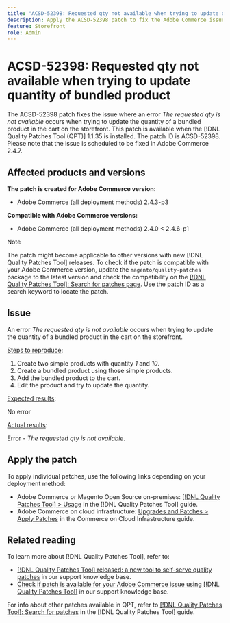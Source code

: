 ```yaml
---
title: "ACSD-52398: Requested qty not available when trying to update quantity of bundled product"
description: Apply the ACSD-52398 patch to fix the Adobe Commerce issue where the requested qty is not available when trying to update the quantity of a bundled product in the cart on the storefront.
feature: Storefront
role: Admin
---
```

# ACSD-52398: Requested qty not available when trying to update quantity of bundled product

The ACSD-52398 patch fixes the issue where an error *The requested qty is not available* occurs when trying to update the quantity of a bundled product in the cart on the storefront. This patch is available when the [!DNL Quality Patches Tool (QPT)] 1.1.35 is installed. The patch ID is ACSD-52398. Please note that the issue is scheduled to be fixed in Adobe Commerce 2.4.7.

## Affected products and versions

**The patch is created for Adobe Commerce version:**

* Adobe Commerce (all deployment methods) 2.4.3-p3

**Compatible with Adobe Commerce versions:**

* Adobe Commerce (all deployment methods) 2.4.0 < 2.4.6-p1

>[!NOTE]
>
>The patch might become applicable to other versions with new [!DNL Quality Patches Tool] releases. To check if the patch is compatible with your Adobe Commerce version, update the `magento/quality-patches` package to the latest version and check the compatibility on the [[!DNL Quality Patches Tool]: Search for patches page](https://experienceleague.adobe.com/tools/commerce-quality-patches/index.html). Use the patch ID as a search keyword to locate the patch.

## Issue

An error *The requested qty is not available* occurs when trying to update the quantity of a bundled product in the cart on the storefront.

<u>Steps to reproduce</u>:

1. Create two simple products with quantity *1* and *10*.
1. Create a bundled product using those simple products.
1. Add the bundled product to the cart.
1. Edit the product and try to update the quantity.

<u>Expected results</u>:

No error

<u>Actual results</u>:

Error - *The requested qty is not available*.

## Apply the patch

To apply individual patches, use the following links depending on your deployment method:

* Adobe Commerce or Magento Open Source on-premises: [[!DNL Quality Patches Tool] > Usage](https://experienceleague.adobe.com/docs/commerce-operations/tools/quality-patches-tool/usage.html) in the [!DNL Quality Patches Tool] guide.
* Adobe Commerce on cloud infrastructure: [Upgrades and Patches > Apply Patches](https://experienceleague.adobe.com/docs/commerce-cloud-service/user-guide/develop/upgrade/apply-patches.html) in the Commerce on Cloud Infrastructure guide.

## Related reading

To learn more about [!DNL Quality Patches Tool], refer to:

* [[!DNL Quality Patches Tool] released: a new tool to self-serve quality patches](/help/announcements/adobe-commerce-announcements/magento-quality-patches-released-new-tool-to-self-serve-quality-patches.md) in our support knowledge base.
* [Check if patch is available for your Adobe Commerce issue using [!DNL Quality Patches Tool]](/help/support-tools/patches-available-in-qpt-tool/check-patch-for-magento-issue-with-magento-quality-patches.md) in our support knowledge base.

For info about other patches available in QPT, refer to [[!DNL Quality Patches Tool]: Search for patches](https://experienceleague.adobe.com/tools/commerce-quality-patches/index.html) in the [!DNL Quality Patches Tool] guide.
